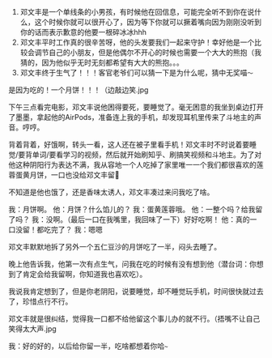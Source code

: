 1. 邓文丰是一个单线条的小男孩，有时候他在回信息，可能完全听不到你在说什么，这个时候你就可以很开心了，因为等下你就可以撅着嘴向因为刚刚没听到你的话而表示歉意的他要一根碎冰冰hhh
2. 邓文丰平时工作真的很辛苦呀，他的头发要我们一起来守护！幸好他是一个比较会调节自己的小朋友，但是他偶尔不开心的时候也需要一个大大的熊抱（我猜的，因为他似乎无时无刻都希望有大大的熊抱。。。
3. 邓文丰终于生气了！！！客官老爷们可以猜一下是为什么呢，猜中无奖喵`～`

是因为吃的！一个月饼！！！（边敲边笑.jpg

下午三点看完电影，邓文丰说他困得要死，要睡觉了。毫无困意的我坐到桌边打开了墨墨，拿起他的AirPods，准备连上我的手机，却发现耳机里传来了斗地主的声音。哼哼。

背着背着，好饿啊，转头一看，这人还在被子里看手机！邓文丰时不时说着要睡觉/要背单词/要看学习的视频，然后就开始刷知乎、刷搞笑视频和斗地主。为了对他这种阴阳行为表达不满，我从容地一个人吃掉了家里唯一一个我们都很喜欢的莲蓉蛋黄月饼，一口也没给邓文丰留🙈

不知道是他也饿了，还是香味太诱人，邓文丰凑过来问我吃了啥。

我：月饼啊。
他：月饼？什么馅儿的？
我：蛋黄莲蓉哦。
他：一整个吗？给我留了吗？
我：没啊。（最后一口在我嘴里，我回味了一下）好好吃啊！
他：真的一口没留！都吃完了？
我：嗯嗯

邓文丰默默地拆了另外一个五仁豆沙的月饼吃了一半，闷头去睡了。

晚上他告诉我，他第一次有点生气，问我在吃的时候有没有想到他（潜台词：你想到了肯定会给我留啊，你知道我也喜欢吃）。

我说我肯定想到了，但是你老阴阳，说要睡觉，却不睡觉玩手机，时间很快就过去了，珍惜点行不行。

邓文丰就是很纠结，觉得我一口都不给他留这个事儿办的就不行。（捂嘴不让自己笑得太大声.jpg

我：好的好的，以后给你留一半，吃啥都想着你哈`~`
